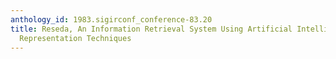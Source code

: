 ```yaml
---
anthology_id: 1983.sigirconf_conference-83.20
title: Reseda, An Information Retrieval System Using Artificial Intelligence and Knowledge
  Representation Techniques
---
```

